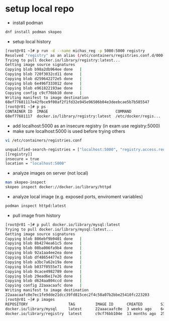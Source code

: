# setup local repo

- install podman

```bash
dnf install podman skopeo
```
  
- setup local history

```bash
[root@r01 ~]# p run -d --name michas_reg -p 5000:5000 registry
Resolved "registry" as an alias (/etc/containers/registries.conf.d/000-shortnames.conf)
Trying to pull docker.io/library/registry:latest...
Getting image source signatures
Copying blob b98a2db964ee done   |
Copying blob 720f3032cd11 done   |
Copying blob d259642272e5 done   |
Copying blob 6e496f333012 done   |
Copying blob e961822193ae done   |
Copying config c9cf76bb10 done   |
Writing manifest to image destination
68ef77681117e42fbce9f00af2f1fd32e945e96506b04e3deebcae5b7b585547
[root@r01 ~]# p ps
CONTAINER ID  IMAGE                              COMMAND               CREATED        STATUS        PORTS                   NAMES
68ef77681117  docker.io/library/registry:latest  /etc/docker/regis...  6 seconds ago  Up 6 seconds  0.0.0.0:5000->5000/tcp  michas_reg
````

- add localhost:5000 as an insecure registry (in exam use registry:5000)
- make sure localhost:5000 is used before trying others  
  
```bash
vi /etc/containers/registries.conf

unqualified-search-registries = ["localhost:5000", "registry.access.redhat.com", "registry.redhat.io", "docker.io"]
[[registry]]
insecure = true
location = "localhost:5000"
```
  
- analyze images on server (not local)

```bash
man skopeo-inspect
skopeo inspect docker://docker.io/library/httpd
```

- analyze local image (e.g. exposed ports, enviroment variables)

```bash
podman inspect httpd:latest
```

- pull image from history

```bash
[root@r01 ~]# p pull docker.io/library/mysql:latest
Trying to pull docker.io/library/mysql:latest...
Getting image source signatures
Copying blob 806ebf9b9401 done   |
Copying blob 8b4274ea61c5 done   |
Copying blob 08ba006fa9b4 done   |
Copying blob 92a1aa4ee2ea done   |
Copying blob df48654477e3 done   |
Copying blob a3bc7a62e19a done   |
Copying blob b037f0555e71 done   |
Copying blob 0cace4982789 done   |
Copying blob 29ead6e17e26 done   |
Copying blob d624aa804ccd done   |
Copying config 22aaacaafc done   |
Writing manifest to image destination
22aaacaafc0e7ec1fe9dde21dcc39fd815cec2f4c58a07b2bbe25410fc223203
[root@r01 ~]# p images
REPOSITORY                  TAG         IMAGE ID      CREATED        SIZE
docker.io/library/mysql     latest      22aaacaafc0e  3 weeks ago    642 MB
docker.io/library/registry  latest      c9cf76bb104e  13 months ago  25.5 MB
```
